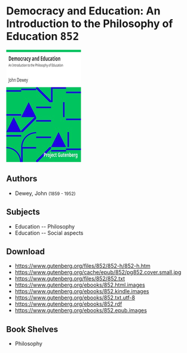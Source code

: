 # Democracy and Education: An Introduction to the Philosophy of Education <kbd>852</kbd>

![](./cover.medium.jpg "")

## Authors


 - Dewey, John <small>(1859 - 1952)</small>

## Subjects


 - Education -- Philosophy
 - Education -- Social aspects

## Download


 - https://www.gutenberg.org/files/852/852-h/852-h.htm
 - https://www.gutenberg.org/cache/epub/852/pg852.cover.small.jpg
 - https://www.gutenberg.org/files/852/852.txt
 - https://www.gutenberg.org/ebooks/852.html.images
 - https://www.gutenberg.org/ebooks/852.kindle.images
 - https://www.gutenberg.org/ebooks/852.txt.utf-8
 - https://www.gutenberg.org/ebooks/852.rdf
 - https://www.gutenberg.org/ebooks/852.epub.images

## Book Shelves


 - Philosophy
